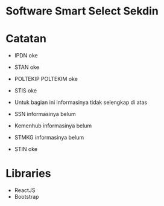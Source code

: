 # Software Smart Select Sekdin

# Catatan
- IPDN oke
- STAN oke
- POLTEKIP POLTEKIM oke
- STIS oke

- Untuk bagian ini informasinya tidak selengkap di atas
- SSN informasinya belum
- Kemenhub informasinya belum
- STMKG informasinya belum
- STIN oke

# Libraries
- ReactJS
- Bootstrap